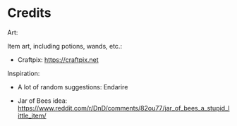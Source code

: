 ﻿# Credits
Art:

Item art, including potions, wands, etc.: 

- Craftpix: https://craftpix.net

Inspiration:

- A lot of random suggestions: Endarire

- Jar of Bees idea: https://www.reddit.com/r/DnD/comments/82ou77/jar_of_bees_a_stupid_little_item/